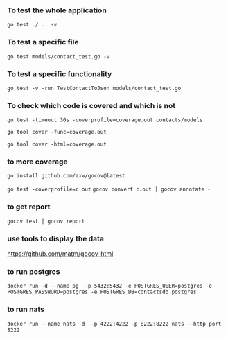 ### To test the whole application

```go test ./... -v```

### To test a specific file

```go test models/contact_test.go -v```

### To test a specific functionality

```go test -v -run TestContactToJson models/contact_test.go```

### To check which code is covered and which is not

```go test -timeout 30s -coverprofile=coverage.out contacts/models```

```go tool cover -func=coverage.out```

```go tool cover -html=coverage.out```

### to more coverage 

```go install github.com/axw/gocov@latest```

```go test -coverprofile=c.out```
```gocov convert c.out | gocov annotate -```

### to get report
```gocov test | gocov report```

### use tools to display the data 
https://github.com/matm/gocov-html



### to run postgres

```docker run -d --name pg  -p 5432:5432 -e POSTGRES_USER=postgres -e POSTGRES_PASSWORD=postgres -e POSTGRES_DB=contactsdb postgres```
### to run nats

```docker run --name nats -d  -p 4222:4222 -p 8222:8222 nats --http_port 8222```



